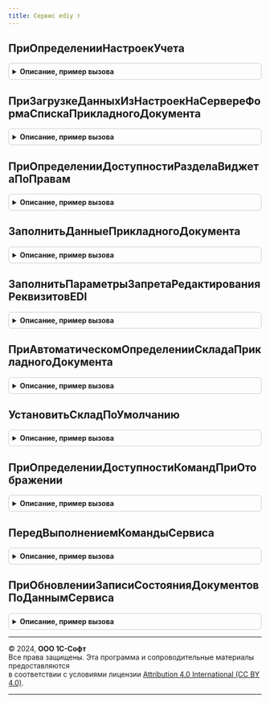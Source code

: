 ```yaml
---
title: Сервис ediу т
---
```



## ПриОпределенииНастроекУчета
<details style="margin: 1em 0; padding: 0.5em; border: 1px solid #ccc; border-radius: 6px;">

<summary style="font-weight: bold; cursor: pointer;">Описание, пример вызова</summary>

```bsl

// См. СервисEDIПереопределяемый.ПриОпределенииНастроекУчета.
//
Процедура ПриОпределенииНастроекУчета(НастройкиУчета) Экспорт
```

Пример вызова
```bsl
СервисEDIУТ.ПриОпределенииНастроекУчета(НастройкиУчета) 
```
</details>

## ПриЗагрузкеДанныхИзНастроекНаСервереФормаСпискаПрикладногоДокумента
<details style="margin: 1em 0; padding: 0.5em; border: 1px solid #ccc; border-radius: 6px;">

<summary style="font-weight: bold; cursor: pointer;">Описание, пример вызова</summary>

```bsl

// См. СервисEDIПереопределяемый.ПриЗагрузкеДанныхИзНастроекНаСервереФормаСпискаПрикладногоДокумента.
//
Процедура ПриЗагрузкеДанныхИзНастроекНаСервереФормаСпискаПрикладногоДокумента(Форма, Настройки, СтандартнаяОбработка) Экспорт
```

Пример вызова
```bsl
СервисEDIУТ.ПриЗагрузкеДанныхИзНастроекНаСервереФормаСпискаПрикладногоДокумента(Форма, Настройки, СтандартнаяОбработка) 
```
</details>

## ПриОпределенииДоступностиРазделаВиджетаПоПравам
<details style="margin: 1em 0; padding: 0.5em; border: 1px solid #ccc; border-radius: 6px;">

<summary style="font-weight: bold; cursor: pointer;">Описание, пример вызова</summary>

```bsl

// См. СервисEDIПереопределяемый.ПриОпределенииДоступностиРазделаВиджетаПоПравам.
//
Процедура ПриОпределенииДоступностиРазделаВиджетаПоПравам(Раздел, Доступен) Экспорт
```

Пример вызова
```bsl
СервисEDIУТ.ПриОпределенииДоступностиРазделаВиджетаПоПравам(Раздел, Доступен) 
```
</details>

## ЗаполнитьДанныеПрикладногоДокумента
<details style="margin: 1em 0; padding: 0.5em; border: 1px solid #ccc; border-radius: 6px;">

<summary style="font-weight: bold; cursor: pointer;">Описание, пример вызова</summary>

```bsl

// См. СервисEDIПереопределяемый.ЗаполнитьДанныеПрикладногоДокумента.
//
Процедура ЗаполнитьДанныеПрикладногоДокумента(СсылкаНаДокумент, ДанныеПрикладногоОбъектаEDI, ЗаполнениеНеВыполнялось) Экспорт
```

Пример вызова
```bsl
СервисEDIУТ.ЗаполнитьДанныеПрикладногоДокумента(СсылкаНаДокумент, ДанныеПрикладногоОбъектаEDI, ЗаполнениеНеВыполнялось) 
```
</details>

## ЗаполнитьПараметрыЗапретаРедактированияРеквизитовEDI
<details style="margin: 1em 0; padding: 0.5em; border: 1px solid #ccc; border-radius: 6px;">

<summary style="font-weight: bold; cursor: pointer;">Описание, пример вызова</summary>

```bsl

// См. СервисEDIПереопределяемый.ЗаполнитьПараметрыЗапретаРедактированияРеквизитовEDI.
//
Процедура ЗаполнитьПараметрыЗапретаРедактированияРеквизитовEDI(ТаблицаПараметров, ТипДокумента) Экспорт
```

Пример вызова
```bsl
СервисEDIУТ.ЗаполнитьПараметрыЗапретаРедактированияРеквизитовEDI(ТаблицаПараметров, ТипДокумента) 
```
</details>

## ПриАвтоматическомОпределенииСкладаПрикладногоДокумента
<details style="margin: 1em 0; padding: 0.5em; border: 1px solid #ccc; border-radius: 6px;">

<summary style="font-weight: bold; cursor: pointer;">Описание, пример вызова</summary>

```bsl

// См. СервисEDIПереопределяемый.ПриАвтоматическомОпределенииСкладаПрикладногоДокумента.
//
Процедура ПриАвтоматическомОпределенииСкладаПрикладногоДокумента(Склад, Экспорт
```

Пример вызова
```bsl
СервисEDIУТ.ПриАвтоматическомОпределенииСкладаПрикладногоДокумента(Склад, );
```
</details>

## УстановитьСкладПоУмолчанию
<details style="margin: 1em 0; padding: 0.5em; border: 1px solid #ccc; border-radius: 6px;">

<summary style="font-weight: bold; cursor: pointer;">Описание, пример вызова</summary>

```bsl

// См. СервисEDIПереопределяемый.УстановитьСкладПоУмолчанию.
//
Процедура УстановитьСкладПоУмолчанию(Склад) Экспорт
```

Пример вызова
```bsl
СервисEDIУТ.УстановитьСкладПоУмолчанию(Склад) 
```
</details>

## ПриОпределенииДоступностиКомандПриОтображении
<details style="margin: 1em 0; padding: 0.5em; border: 1px solid #ccc; border-radius: 6px;">

<summary style="font-weight: bold; cursor: pointer;">Описание, пример вызова</summary>

```bsl

// См. СервисEDIПереопределяемый.ПриОпределенииДоступностиКомандПриОтображении.
//
Процедура ПриОпределенииДоступностиКомандПриОтображении(ПрикладнойОбъект, КатегорииКоманд) Экспорт
```

Пример вызова
```bsl
СервисEDIУТ.ПриОпределенииДоступностиКомандПриОтображении(ПрикладнойОбъект, КатегорииКоманд) 
```
</details>

## ПередВыполнениемКомандыСервиса
<details style="margin: 1em 0; padding: 0.5em; border: 1px solid #ccc; border-radius: 6px;">

<summary style="font-weight: bold; cursor: pointer;">Описание, пример вызова</summary>

```bsl

// См. СервисEDIПереопределяемый.ПередВыполнениемКомандыСервиса.
//
Процедура ПередВыполнениемКомандыСервиса(ПараметрыВыполнения) Экспорт
```

Пример вызова
```bsl
СервисEDIУТ.ПередВыполнениемКомандыСервиса(ПараметрыВыполнения) 
```
</details>

## ПриОбновленииЗаписиСостоянияДокументовПоДаннымСервиса
<details style="margin: 1em 0; padding: 0.5em; border: 1px solid #ccc; border-radius: 6px;">

<summary style="font-weight: bold; cursor: pointer;">Описание, пример вызова</summary>

```bsl

// См. СервисEDIПереопределяемый.ПриОбновленииЗаписиСостоянияДокументовПоДаннымСервиса.
//
Процедура ПриОбновленииЗаписиСостоянияДокументовПоДаннымСервиса(ПараметрыЗаписи) Экспорт
```

Пример вызова
```bsl
СервисEDIУТ.ПриОбновленииЗаписиСостоянияДокументовПоДаннымСервиса(ПараметрыЗаписи) 
```
</details>

---

© 2024, **ООО 1С-Софт**  
Все права защищены. Эта программа и сопроводительные материалы предоставляются  
в соответствии с условиями лицензии [Attribution 4.0 International (CC BY 4.0)](https://creativecommons.org/licenses/by/4.0/legalcode).

---
